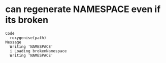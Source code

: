 # can regenerate NAMESPACE even if its broken

    Code
      roxygenise(path)
    Message
      Writing 'NAMESPACE'
      i Loading brokenNamespace
      Writing 'NAMESPACE'

